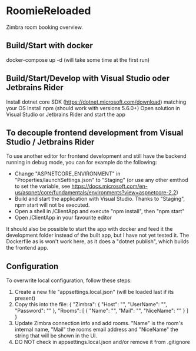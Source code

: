 # RoomieReloaded
Zimbra room booking overview.

## Build/Start with docker
docker-compose up -d
(will take some time at the first run)

## Build/Start/Develop with Visual Studio oder Jetbrains Rider
Install dotnet core SDK (https://dotnet.microsoft.com/download) matching your OS
Install npm (should work with versions 5.6.0+)
Open solution in Visual Studio or Jetbrains Rider and start the app

## To decouple frontend development from Visual Studio / Jetbrains Rider
To use another editor for frontend development and still have the backend running in debug mode, you can for example do the following: 
- Change "ASPNETCORE_ENVIRONMENT" in "Properties/launchSettings.json" to "Staging" (or use any other emthod to set the variable, see https://docs.microsoft.com/en-us/aspnet/core/fundamentals/environments?view=aspnetcore-2.2)
- Build and start the application with Visual Studio. Thanks to "Staging", npm start will not be executed.
- Open a shell in /ClientApp and execute "npm install", then "npm start"
- Open /ClientApp in your favourite editor

It should also be possible to start the app with docker and feed it the development folder instead of the built app, but I have not yet tested it. The Dockerfile as is won't work here, as it does a "dotnet publish", which builds the frontend app.

## Configuration
To overwrite local configuration, follow these steps:

1. Create a new file "appsettings.local.json" (will be loaded last if its present)
2. Copy this into the file:
{
  "Zimbra": {
    "Host": "",
    "UserName": "",
    "Password": ""
  },
  "Rooms": [
    {
      "Name": "",
      "Mail": "",
      "NiceName": ""
    }
  ]
}
3. Update Zimbra connection info and add rooms. "Name" is the room's internal name, "Mail" the rooms email address and "NiceName" the string that will be shown in the UI.
4. DO NOT check in appsettings.local.json and/or remove it from .gitignore
